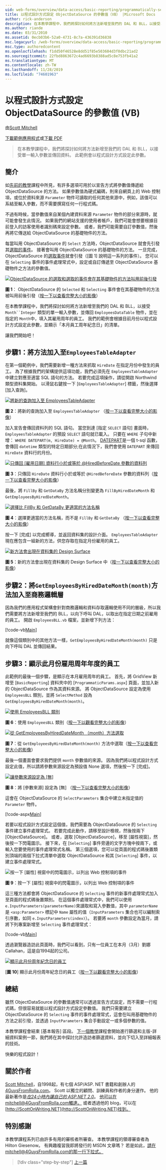 ```yaml
---
uid: web-forms/overview/data-access/basic-reporting/programmatically-setting-the-objectdatasource-s-parameter-values-vb
title: 以程式設計方式設定 ObjectDataSource 的參數值（VB） |Microsoft Docs
author: rick-anderson
description: 在本教學課程中，我們將探討如何將方法新增至我們的 DAL 和 BLL，以接受單一輸入參數並傳回資料。 此範例會設定此參數 。
ms.author: riande
ms.date: 03/31/2010
ms.assetid: 0ecb03b6-52a0-4731-8c7a-436391d36838
msc.legacyurl: /web-forms/overview/data-access/basic-reporting/programmatically-setting-the-objectdatasource-s-parameter-values-vb
msc.type: authoredcontent
ms.openlocfilehash: f1dd50f46528e8dd51f85e503604d3f0dbc21ad2
ms.sourcegitcommit: 22fbd8863672c4ad6693b8388ad5c8e753fb41a2
ms.translationtype: MT
ms.contentlocale: zh-TW
ms.lasthandoff: 11/28/2019
ms.locfileid: "74601963"
---
```

# <a name="programmatically-setting-the-objectdatasources-parameter-values-vb"></a>以程式設計方式設定 ObjectDataSource 的參數值 (VB)

由[Scott Mitchell](https://twitter.com/ScottOnWriting)

[下載範例應用程式](https://download.microsoft.com/download/5/d/7/5d7571fc-d0b7-4798-ad4a-c976c02363ce/ASPNET_Data_Tutorial_6_VB.exe)或[下載 PDF](programmatically-setting-the-objectdatasource-s-parameter-values-vb/_static/datatutorial06vb1.pdf)

> 在本教學課程中，我們將探討如何將方法新增至我們的 DAL 和 BLL，以接受單一輸入參數並傳回資料。 此範例會以程式設計方式設定此參數。

## <a name="introduction"></a>簡介

如[先前的教學](declarative-parameters-vb.md)課程中所見，有許多選項可用於以宣告方式將參數值傳遞給 ObjectDataSource 的方法。 如果參數值為硬式編碼，則來自網頁上的 Web 控制項，或位於資料來源 `Parameter` 物件可讀取的任何其他來源中，例如，該值可以系結至輸入參數，而不需要撰寫任何一行程式碼。

不過有時候，當參數值來自某個內建資料來源 `Parameter` 物件的部分來源時，就可能會發生此情況。 如果我們的網站支援的使用者帳戶，我們可能會想要根據目前登入的訪客使用者識別碼來設定參數。 或者，我們可能需要自訂參數值，然後再將它傳送給 ObjectDataSource 的基礎物件的方法。

每當叫用 ObjectDataSource 的 `Select` 方法時，ObjectDataSource 就會先引發其[選取的事件](https://msdn.microsoft.com/library/system.web.ui.webcontrols.objectdatasource.selecting%28VS.80%29.aspx)。 接著會叫用 ObjectDataSource 的基礎物件的方法。 一旦完成，ObjectDataSource 的[選取事件](https://msdn.microsoft.com/library/system.web.ui.webcontrols.objectdatasource.selected%28VS.80%29.aspx)就會引發（[圖 1] 說明這一系列的事件）。 您可以在 `Selecting` 事件的事件處理常式中，設定或自訂傳遞至 ObjectDataSource 基礎物件之方法的參數值。

[![ObjectDataSource 的選取和選取的事件會在其基礎物件的方法叫用前後引發](programmatically-setting-the-objectdatasource-s-parameter-values-vb/_static/image2.png)](programmatically-setting-the-objectdatasource-s-parameter-values-vb/_static/image1.png)

**圖 1**： ObjectDataSource 的 `Selected` 和 `Selecting` 事件會在其基礎物件的方法被叫用前後引發（[按一下以查看完整大小的影像](programmatically-setting-the-objectdatasource-s-parameter-values-vb/_static/image3.png)）

在本教學課程中，我們將探討如何將方法新增至我們的 DAL 和 BLL，以接受 `Month``Integer` 類型的單一輸入參數，並傳回 `EmployeesDataTable` 物件，並在指定的 `Month`中，填入其雇用周年的員工。 我們的範例會根據目前月份以程式設計方式設定此參數，並顯示「本月員工周年紀念日」的清單。

讓我們開始吧！

## <a name="step-1-adding-a-method-toemployeestableadapter"></a>步驟1：將方法加入至`EmployeesTableAdapter`

在第一個範例中，我們需要新增一種方法來抓取 `HireDate` 在指定月份中發生的員工。 為了根據我們的架構提供這項功能，我們必須先在 `EmployeesTableAdapter` 中建立對應至適當 SQL 語句的方法。 若要完成這項操作，請從開啟 Northwind 類型資料集開始。 以滑鼠右鍵按一下 [`EmployeesTableAdapter`] 標籤，然後選擇 [加入查詢]。

[![將新的查詢加入至 EmployeesTableAdapter](programmatically-setting-the-objectdatasource-s-parameter-values-vb/_static/image5.png)](programmatically-setting-the-objectdatasource-s-parameter-values-vb/_static/image4.png)

**圖 2**：將新的查詢加入至 `EmployeesTableAdapter` （[按一下以查看完整大小的影像](programmatically-setting-the-objectdatasource-s-parameter-values-vb/_static/image6.png)）

加入宣告會傳回資料列的 SQL 語句。 當您到達 [指定 `SELECT` 語句] 畫面時，`EmployeesTableAdapter` 的預設 `SELECT` 語句就已載入。 只要在 `WHERE` 子句中新增： `WHERE DATEPART(m, HireDate) = @Month`。 [DATEPART](https://msdn.microsoft.com/library/ms174420.aspx)是一個 t-sql 函數，會傳回 `datetime` 類型的特定日期部分;在此情況下，我們會使用 `DATEPART` 來傳回 `HireDate` 資料行的月份。

[![只傳回 [雇用日期] 資料行小於或等於 @HiredBeforeDate 參數的資料列](programmatically-setting-the-objectdatasource-s-parameter-values-vb/_static/image8.png)](programmatically-setting-the-objectdatasource-s-parameter-values-vb/_static/image7.png)

**圖 3**：只傳回 `HireDate` 資料行小於或等於 `@HiredBeforeDate` 參數的資料列（[按一下以查看完整大小的影像](programmatically-setting-the-objectdatasource-s-parameter-values-vb/_static/image9.png)）

最後，將 `FillBy` 和 `GetDataBy` 方法名稱分別變更為 `FillByHiredDateMonth` 和 `GetEmployeesByHiredDateMonth`。

[![選擇比 FillBy 和 GetDataBy 更適當的方法名稱](programmatically-setting-the-objectdatasource-s-parameter-values-vb/_static/image11.png)](programmatically-setting-the-objectdatasource-s-parameter-values-vb/_static/image10.png)

**圖 4**：選擇更適當的方法名稱，而不是 `FillBy` 和 `GetDataBy` （[按一下以查看完整大小的影像](programmatically-setting-the-objectdatasource-s-parameter-values-vb/_static/image12.png)）

按一下 [完成] 以完成嚮導，並返回資料集的設計介面。 `EmployeesTableAdapter` 現在應包含一組新的方法，供您存取在指定月份雇用的員工。

[![新方法會出現在資料集的 Design Surface](programmatically-setting-the-objectdatasource-s-parameter-values-vb/_static/image14.png)](programmatically-setting-the-objectdatasource-s-parameter-values-vb/_static/image13.png)

**圖 5**：新的方法會出現在資料集的 Design Surface 中（[按一下以查看完整大小的影像](programmatically-setting-the-objectdatasource-s-parameter-values-vb/_static/image15.png)）

## <a name="step-2-adding-thegetemployeesbyhireddatemonthmonthmethod-to-the-business-logic-layer"></a>步驟2：將`GetEmployeesByHiredDateMonth(month)`方法加入至商務邏輯層

因為我們的應用程式架構會針對商務邏輯和資料存取邏輯使用不同的層級，所以我們需要將方法新增至我們的 BLL，以向下呼叫 DAL，以取出在指定日期之前雇用的員工。 開啟 `EmployeesBLL.vb` 檔案，並新增下列方法：

[!code-vb[Main](programmatically-setting-the-objectdatasource-s-parameter-values-vb/samples/sample1.vb)]

就像這個類別中的其他方法一樣，`GetEmployeesByHiredDateMonth(month)` 只是向下呼叫 DAL 並傳回結果。

## <a name="step-3-displaying-employees-whose-hiring-anniversary-is-this-month"></a>步驟3：顯示此月份雇用周年年度的員工

此範例的最後一個步驟，是顯示在本月雇用周年的員工。 首先，將 GridView 新增至 [`BasicReporting`] 資料夾中的 [`ProgrammaticParams.aspx`] 頁面，並加入新的 ObjectDataSource 作為其資料來源。 將 ObjectDataSource 設定為使用 `EmployeesBLL` 類別，並將 `SelectMethod` 設為 `GetEmployeesByHiredDateMonth(month)`。

[![使用 EmployeesBLL 類別](programmatically-setting-the-objectdatasource-s-parameter-values-vb/_static/image17.png)](programmatically-setting-the-objectdatasource-s-parameter-values-vb/_static/image16.png)

**圖 6**：使用 `EmployeesBLL` 類別（[按一下以觀看完整大小的影像](programmatically-setting-the-objectdatasource-s-parameter-values-vb/_static/image18.png)）

[![從 GetEmployeesByHiredDateMonth （month）方法選取](programmatically-setting-the-objectdatasource-s-parameter-values-vb/_static/image20.png)](programmatically-setting-the-objectdatasource-s-parameter-values-vb/_static/image19.png)

**圖 7**：從 `GetEmployeesByHiredDateMonth(month)` 方法中選取（[按一下以查看完整大小的影像](programmatically-setting-the-objectdatasource-s-parameter-values-vb/_static/image21.png)）

最後一個畫面會要求我們提供 `month` 參數值的來源。 因為我們將以程式設計方式設定此值，所以請將參數來源設定為預設值 None 選項，然後按一下 [完成]。

[![讓參數來源設定為 [無]](programmatically-setting-the-objectdatasource-s-parameter-values-vb/_static/image23.png)](programmatically-setting-the-objectdatasource-s-parameter-values-vb/_static/image22.png)

**圖 8**：將 [參數來源] 設定為 [無] （[按一下以查看完整大小的影像](programmatically-setting-the-objectdatasource-s-parameter-values-vb/_static/image24.png)）

這會在 ObjectDataSource 的 `SelectParameters` 集合中建立未指定值的 `Parameter` 物件。

[!code-aspx[Main](programmatically-setting-the-objectdatasource-s-parameter-values-vb/samples/sample2.aspx)]

若要以程式設計方式設定這個值，我們需要為 ObjectDataSource 的 `Selecting` 事件建立事件處理常式。 若要完成此動作，請移至設計檢視，然後按兩下 [ObjectDataSource]。 或者，選取 [ObjectDataSource]，移至 [屬性視窗]，然後按一下閃電圖示。 接下來，在 [`Selecting`] 事件旁邊的文字方塊中按兩下，或輸入您要使用的事件處理常式名稱。 第三個選項，您可以從頁面的程式碼後置類別頂端的兩個下拉式清單中選取 ObjectDataSource 和其 [`Selecting`] 事件，以建立事件處理常式。

![按一下 [屬性] 視窗中的閃電圖示，以列出 Web 控制項的事件](programmatically-setting-the-objectdatasource-s-parameter-values-vb/_static/image25.png)

**圖 9**：按一下 [屬性] 視窗中的閃電圖示，以列出 Web 控制項的事件

這三種方法都會將 ObjectDataSource 的 `Selecting` 事件的新事件處理常式加入至頁面的程式碼後置類別。 在這個事件處理常式中，我們可以使用 `e.InputParameters(parameterName)`來讀取和寫入參數值，其中 *`parameterName`* 是 `<asp:Parameter>` 標記中 `Name` 屬性的值（`InputParameters` 集合也可以編制索引序數，如同 `e.InputParameters(index)`）。 若要將 `month` 參數設定為當月，請將下列專案新增至 `Selecting` 事件處理常式：

[!code-vb[Main](programmatically-setting-the-objectdatasource-s-parameter-values-vb/samples/sample3.vb)]

透過瀏覽器造訪此頁面時，我們可以看到，只有一位員工在本月（3月）劉娜 Callahan，這是自1994起的公司。

[![顯示此月份周年紀念日的員工](programmatically-setting-the-objectdatasource-s-parameter-values-vb/_static/image27.png)](programmatically-setting-the-objectdatasource-s-parameter-values-vb/_static/image26.png)

[**圖 10**] 顯示此月份周年紀念日的員工（[按一下以觀看完整大小的影像](programmatically-setting-the-objectdatasource-s-parameter-values-vb/_static/image28.png)）

## <a name="summary"></a>總結

雖然 ObjectDataSource 的參數值通常可以透過宣告方式設定，而不需要一行程式碼，但很容易就能以程式設計方式設定參數值。 我們只需要建立 ObjectDataSource 的 `Selecting` 事件的事件處理常式，這會在叫用基礎物件的方法之前引發，並透過 `InputParameters` 集合手動設定一或多個參數的值。

本教學課程會結束 [基本報告] 區段。 [下一個教學](../masterdetail/master-detail-filtering-with-a-dropdownlist-vb.md)課程會開始進行篩選和主版-詳細資料案例一節，我們將在其中探討允許造訪者篩選資料，並向下切入至詳細報表的技術。

快樂的程式設計！

## <a name="about-the-author"></a>關於作者

[Scott Mitchell](http://www.4guysfromrolla.com/ScottMitchell.shtml)，自1998起，有七個 ASP/ASP. NET 書籍和創辦人的[4GuysFromRolla.com](http://www.4guysfromrolla.com)。 Scott 以獨立的顧問、訓練員和作者的身分運作。 他的最新著作是[*在24小時內讓自己的 ASP.NET 2.0*](https://www.amazon.com/exec/obidos/ASIN/0672327384/4guysfromrollaco)。 他可以在mitchell@4GuysFromRolla.com觸達[。](mailto:mitchell@4GuysFromRolla.com) 或者透過他的 blog，可以在[http://ScottOnWriting.NET](http://ScottOnWriting.NET)找到。

## <a name="special-thanks-to"></a>特別感謝

本教學課程系列已由許多有用的審核者所審查。 本教學課程的領導審查者為 Hilton Giesenow。 有興趣複習我即將發行的 MSDN 文章嗎？ 若是如此，請在mitchell@4GuysFromRolla.com的那一行下拉式[。](mailto:mitchell@4GuysFromRolla.com)

> [!div class="step-by-step"]
> [上一篇](declarative-parameters-vb.md)
